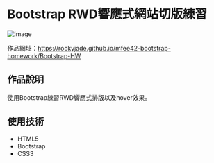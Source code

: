 # Bootstrap RWD響應式網站切版練習
![image](https://github.com/RockyJade/mfee42-bootstrap-homework/assets/50537438/9a5f1448-a5d4-4368-9fab-4a81064e1682)

作品網址：https://rockyjade.github.io/mfee42-bootstrap-homework/Bootstrap-HW
## 作品說明

使用Bootstrap練習RWD響應式排版以及hover效果。

## 使用技術

- HTML5
- Bootstrap
- CSS3
